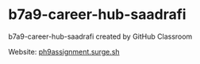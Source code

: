 # b7a9-career-hub-saadrafi
b7a9-career-hub-saadrafi created by GitHub Classroom

Website: [ph9assignment.surge.sh](http://ph9assignment.surge.sh/)

